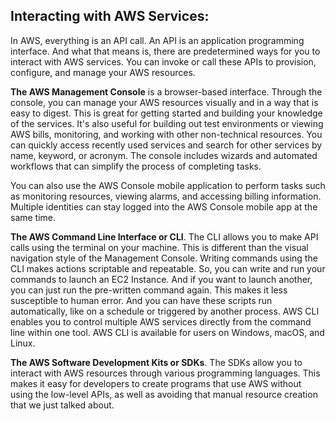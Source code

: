 ## Interacting with AWS Services:

In AWS, everything is an API call. An API is an application programming interface. And what that means is, there are predetermined ways for you to interact with AWS services. You can invoke or call these APIs to provision, configure, and manage your AWS resources.

**The AWS Management Console** is a browser-based interface. Through the console, you can manage your AWS resources visually and in a way that is easy to digest. This is great for getting started and building your knowledge of the services. It's also useful for building out test environments or viewing AWS bills, monitoring, and working with other non-technical resources. You can quickly access recently used services and search for other services by name, keyword, or acronym. The console includes wizards and automated workflows that can simplify the process of completing tasks.

You can also use the AWS Console mobile application to perform tasks such as monitoring resources, viewing alarms, and accessing billing information. Multiple identities can stay logged into the AWS Console mobile app at the same time.

**The AWS Command Line Interface or CLI**. The CLI allows you to make API calls using the terminal on your machine. This is different than the visual navigation style of the Management Console. Writing commands using the CLI makes actions scriptable and repeatable. So, you can write and run your commands to launch an EC2 Instance. And if you want to launch another, you can just run the pre-written command again. This makes it less susceptible to human error. And you can have these scripts run automatically, like on a schedule or triggered by another process. AWS CLI enables you to control multiple AWS services directly from the command line within one tool. AWS CLI is available for users on Windows, macOS, and Linux.

**The AWS Software Development Kits or SDKs**. The SDKs allow you to interact with AWS resources through various programming languages. This makes it easy for developers to create programs that use AWS without using the low-level APIs, as well as avoiding that manual resource creation that we just talked about.
